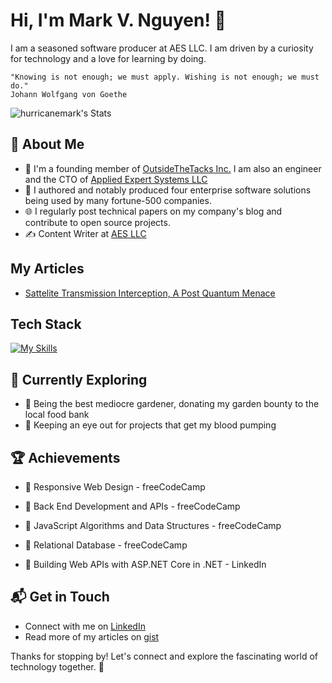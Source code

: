 # Hi, I'm Mark V. Nguyen! 👋

I am a seasoned software producer at AES LLC. I am driven by a curiosity for technology and a love for learning by doing. 

    "Knowing is not enough; we must apply. Wishing is not enough; we must do."
    Johann Wolfgang von Goethe

![hurricanemark's Stats](https://github-readme-stats.vercel.app/api?username=hurricanemark&theme=vue-dark&show_icons=true&hide_border=true&count_private=true)

## 🚀 About Me

- 🔭 I'm a founding member of [OutsideTheTacks Inc.](https://outsidethestacks.com)  I am also an engineer and the CTO of [Applied Expert Systems LLC](https://new.aesclever.com)
- 📝 I authored and notably produced four enterprise software solutions being used by many fortune-500 companies.
- 🌐 I regularly post technical papers on my company's blog and contribute to open source projects.
- ✍️ Content Writer at [AES LLC](https://new.aesclever.com/newsflash)

## My Articles
- [Sattelite Transmission Interception, A Post Quantum Menace](https://gist.github.com/aesclever/895d3ae6b3e47cfd665d97fdf82e4795)


## Tech Stack
[![My Skills](https://skillicons.dev/icons?i=js,html,css,wasm)](https://skillicons.dev)

## 🌱 Currently Exploring

- 🚀 Being the best mediocre gardener, donating my garden bounty to the local food bank
- 🚀 Keeping an eye out for projects that get my blood pumping

 ## 🏆 Achievements

- 🌟   Responsive Web Design - freeCodeCamp

- 🌟   Back End Development and APIs - freeCodeCamp

- 🌟   JavaScript Algorithms and Data Structures - freeCodeCamp

- 🌟   Relational Database - freeCodeCamp

- 🌟   Building Web APIs with ASP.NET Core in .NET - LinkedIn

## 📬 Get in Touch

- Connect with me on [LinkedIn](https://linkedin.com/in/marknltv)
- Read more of my articles on [gist](https://gist.github.com/hurricanemark/)

Thanks for stopping by! Let's connect and explore the fascinating world of technology together. 🚀



<!--

Here are some ideas to get you started:

- 🔭 I’m currently working on ...
- 🌱 I’m currently learning ...
- 👯 I’m looking to collaborate on ...
- 🤔 I’m looking for help with ...
- 💬 Ask me about ...
- 📫 How to reach me: ...
- 😄 Pronouns: ...
- ⚡ Fun fact: ...
-->



<!--
**hurricanemark/hurricanemark** is a ✨ _special_ ✨ repository because its `README.md` (this file) appears on your GitHub profile.

Here are some ideas to get you started:

- 🔭 I’m currently working on ...
- 🌱 I’m currently learning ...
- 👯 I’m looking to collaborate on ...
- 🤔 I’m looking for help with ...
- 💬 Ask me about ...
- 📫 How to reach me: ...
- 😄 Pronouns: ...
- ⚡ Fun fact: ...
-->
